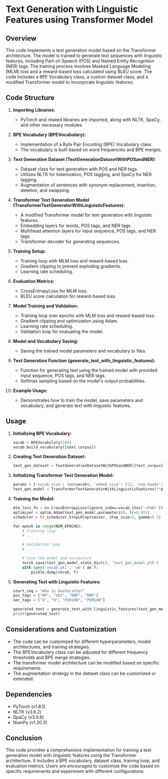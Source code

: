 # Text Generation with Linguistic Features using Transformer Model

## Overview

This code implements a text generation model based on the Transformer architecture. The model is trained to generate text sequences with linguistic features, including Part-of-Speech (POS) and Named Entity Recognition (NER) tags. The training process involves Masked Language Modeling (MLM) loss and a reward-based loss calculated using BLEU score. The code includes a BPE Vocabulary class, a custom dataset class, and a modified Transformer model to incorporate linguistic features.

## Code Structure

1. **Importing Libraries:**
   - PyTorch and related libraries are imported, along with NLTK, SpaCy, and other necessary modules.

2. **BPE Vocabulary (BPEVocabulary):**
   - Implementation of a Byte Pair Encoding (BPE) Vocabulary class.
   - The vocabulary is built based on word frequencies and BPE merges.

3. **Text Generation Dataset (TextGenerationDatasetWithPOSandNER):**
   - Dataset class for text generation with POS and NER tags.
   - Utilizes NLTK for tokenization, POS tagging, and SpaCy for NER tagging.
   - Augmentation of sentences with synonym replacement, insertion, deletion, and swapping.

4. **Transformer Text Generation Model (TransformerTextGeneratorWithLinguisticFeatures):**
   - A modified Transformer model for text generation with linguistic features.
   - Embedding layers for words, POS tags, and NER tags.
   - Multihead attention layers for input sequence, POS tags, and NER tags.
   - Transformer decoder for generating sequences.

5. **Training Setup:**
   - Training loop with MLM loss and reward-based loss.
   - Gradient clipping to prevent exploding gradients.
   - Learning rate scheduling.

6. **Evaluation Metrics:**
   - CrossEntropyLoss for MLM loss.
   - BLEU score calculation for reward-based loss.

7. **Model Training and Validation:**
   - Training loop over epochs with MLM loss and reward-based loss.
   - Gradient clipping and optimization using Adam.
   - Learning rate scheduling.
   - Validation loop for evaluating the model.

8. **Model and Vocabulary Saving:**
   - Saving the trained model parameters and vocabulary to files.

9. **Text Generation Function (generate_text_with_linguistic_features):**
   - Function for generating text using the trained model with provided input sequence, POS tags, and NER tags.
   - Softmax sampling based on the model's output probabilities.

10. **Example Usage:**
    - Demonstrates how to train the model, save parameters and vocabulary, and generate text with linguistic features.

## Usage

1. **Initializing BPE Vocabulary:**
   ```python
   vocab = BPEVocabulary(100)
   vocab.build_vocabulary([text_corpus])
   ```

2. **Creating Text Generation Dataset:**
   ```python
   text_gen_dataset = TextGenerationDatasetWithPOSandNER([text_corpus], vocab, SEQ_LENGTH)
   ```

3. **Initializing Transformer Text Generation Model:**
   ```python
   params = {'vocab_size': len(vocab), 'embed_size': 512, 'num_heads': 8, 'num_layers': 3, 'dropout': 0.1, 'max_seq_length': 5000}
   text_gen_model = TransformerTextGeneratorWithLinguisticFeatures(**params)
   ```

4. **Training the Model:**
   ```python
   mlm_loss_fn = nn.CrossEntropyLoss(ignore_index=vocab.stoi['<PAD>'])
   optimizer = optim.Adam(text_gen_model.parameters(), lr=0.001)
   scheduler = lr_scheduler.StepLR(optimizer, step_size=3, gamma=0.5)

   for epoch in range(NUM_EPOCHS):
       # Training loop
       # ...

       # Validation loop
       # ...

       # Save the model and vocabulary
       torch.save(text_gen_model.state_dict(), 'text_gen_model.pth')
       with open('vocab.pkl', 'wb') as f:
           pickle.dump(vocab, f)
   ```

5. **Generating Text with Linguistic Features:**
   ```python
   start_seq = "Who is Dasharatha?"
   pos_tags = ["WP", "VBZ", "NNP", "NNP"]
   ner_tags = ["O", "O", "PERSON", "PERSON"]

   generated_text = generate_text_with_linguistic_features(text_gen_model, start_seq, vocab, p=0.95, pos_tags=pos_tags, ner_tags=ner_tags)
   print(generated_text)
   ```

## Considerations and Customization

- The code can be customized for different hyperparameters, model architectures, and training strategies.
- The BPEVocabulary class can be adjusted for different frequency thresholds and BPE merge strategies.
- The transformer model architecture can be modified based on specific requirements.
- The augmentation strategy in the dataset class can be customized or extended.

## Dependencies

- PyTorch (v1.8.1)
- NLTK (v3.6.2)
- SpaCy (v3.0.6)
- NumPy (v1.20.3)

## Conclusion

This code provides a comprehensive implementation for training a text generation model with linguistic features using the Transformer architecture. It includes a BPE vocabulary, dataset class, training loop, and evaluation metrics. Users are encouraged to customize the code based on specific requirements and experiment with different configurations.
